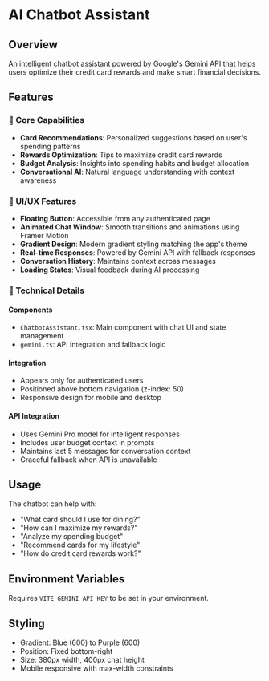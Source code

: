 # AI Chatbot Assistant

## Overview
An intelligent chatbot assistant powered by Google's Gemini API that helps users optimize their credit card rewards and make smart financial decisions.

## Features

### 🎯 Core Capabilities
- **Card Recommendations**: Personalized suggestions based on user's spending patterns
- **Rewards Optimization**: Tips to maximize credit card rewards
- **Budget Analysis**: Insights into spending habits and budget allocation
- **Conversational AI**: Natural language understanding with context awareness

### 🎨 UI/UX Features
- **Floating Button**: Accessible from any authenticated page
- **Animated Chat Window**: Smooth transitions and animations using Framer Motion
- **Gradient Design**: Modern gradient styling matching the app's theme
- **Real-time Responses**: Powered by Gemini API with fallback responses
- **Conversation History**: Maintains context across messages
- **Loading States**: Visual feedback during AI processing

### 🔧 Technical Details

#### Components
- `ChatbotAssistant.tsx`: Main component with chat UI and state management
- `gemini.ts`: API integration and fallback logic

#### Integration
- Appears only for authenticated users
- Positioned above bottom navigation (z-index: 50)
- Responsive design for mobile and desktop

#### API Integration
- Uses Gemini Pro model for intelligent responses
- Includes user budget context in prompts
- Maintains last 5 messages for conversation context
- Graceful fallback when API is unavailable

## Usage

The chatbot can help with:
- "What card should I use for dining?"
- "How can I maximize my rewards?"
- "Analyze my spending budget"
- "Recommend cards for my lifestyle"
- "How do credit card rewards work?"

## Environment Variables
Requires `VITE_GEMINI_API_KEY` to be set in your environment.

## Styling
- Gradient: Blue (600) to Purple (600)
- Position: Fixed bottom-right
- Size: 380px width, 400px chat height
- Mobile responsive with max-width constraints

